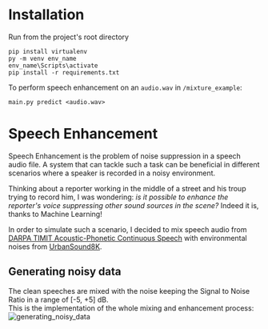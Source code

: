 # Installation
Run from the project's root directory
```
pip install virtualenv
py -m venv env_name
env_name\Scripts\activate  
pip install -r requirements.txt
```
To perform speech enhancement on an ```audio.wav``` in ```/mixture_example```:
```
main.py predict <audio.wav>
```
# Speech Enhancement
Speech Enhancement is the problem of noise suppression in a speech audio file. 
A system that can tackle such a task can be beneficial in different scenarios where a speaker is recorded in a noisy environment. 

Thinking about a reporter working in the middle of a street and his troup trying to record him, I was wondering: _is it possible to enhance the reporter's voice suppressing other sound sources in the scene?_
Indeed it is, thanks to Machine Learning!

In order to simulate such a scenario, I decided to mix speech audio from [DARPA TIMIT Acoustic-Phonetic Continuous Speech](https://www.kaggle.com/datasets/mfekadu/darpa-timit-acousticphonetic-continuous-speech) with environmental noises from [UrbanSound8K](https://www.kaggle.com/datasets/chrisfilo/urbansound8k).

## Generating noisy data
The clean speeches are mixed with the noise keeping the Signal to Noise Ratio in a range of [-5, +5] dB. <br/>
This is the implementation of the whole mixing and enhancement process:
![generating_noisy_data](https://user-images.githubusercontent.com/93431189/199627651-7c40cd3f-a464-49fe-8e13-8bb205eeafa9.png)

